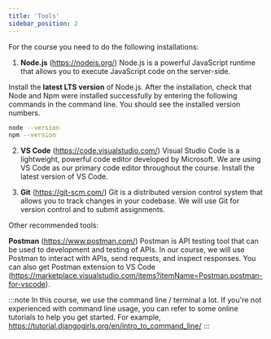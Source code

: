 ```yaml
---
title: 'Tools'
sidebar_position: 2
---
```

For the course you need to do the following installations:
1. **Node.js** (https://nodejs.org/) 
Node.js is a powerful JavaScript runtime that allows you to execute JavaScript code on the server-side.

Install the **latest LTS version** of Node.js. After the installation, check that Node and Npm were installed successfully by entering the following commands in the command line. You should see the installed version numbers.
```bash
node --version
npm --version
```
2. **VS Code** (https://code.visualstudio.com/)
Visual Studio Code is a lightweight, powerful code editor developed by Microsoft. We are using VS Code as our primary code editor throughout the course. Install the latest version of VS Code.

3. **Git** (https://git-scm.com/)
Git is a distributed version control system that allows you to track changes in your codebase. We will use Git for version control and to submit assignments.

Other recommended tools:

**Postman** (https://www.postman.com/)
Postman is API testing tool that can be used to development and testing of APIs. In our course, we will use Postman to interact with APIs, send requests, and inspect responses. You can also get Postman extension to VS Code (https://marketplace.visualstudio.com/items?itemName=Postman.postman-for-vscode).

:::note
In this course, we use the command line / terminal a lot. If you're not experienced with command line usage, you can refer to some online tutorials to help you get started.
For example, https://tutorial.djangogirls.org/en/intro_to_command_line/
:::

